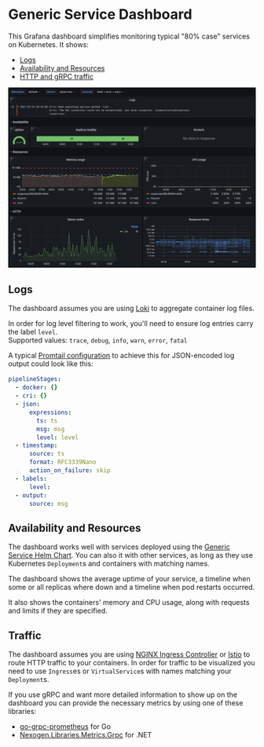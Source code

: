# Generic Service Dashboard

This Grafana dashboard simplifies monitoring typical "80% case" services on Kubernetes. It shows:

- [Logs](#logs)
- [Availability and Resources](#availability-and-resources)
- [HTTP and gRPC traffic](#traffic)

![Screenshot](./screenshot.png)

## Logs

The dashboard assumes you are using [Loki](https://grafana.com/oss/loki/) to aggregate container log files.

In order for log level filtering to work, you'll need to ensure log entries carry the label `level`.  
Supported values: `trace`, `debug`, `info`, `warn`, `error`, `fatal`

A typical [Promtail configuration](https://grafana.com/docs/loki/latest/clients/promtail/configuration/#pipeline_stages) to achieve this for JSON-encoded log output could look like this:

```yaml
pipelineStages:
  - docker: {}
  - cri: {}
  - json:
      expressions:
        ts: ts
        msg: msg
        level: level
  - timestamp:
      source: ts
      format: RFC3339Nano
      action_on_failure: skip
  - labels:
      level:
  - output:
      source: msg
```

## Availability and Resources

The dashboard works well with services deployed using the [Generic Service Helm Chart](https://artifacthub.io/packages/helm/nano-byte/generic-service). You can also it with other services, as long as they use Kubernetes `Deployment`s and containers with matching names.

The dashboard shows the average uptime of your service, a timeline when some or all replicas where down and a timeline when pod restarts occurred.

It also shows the containers' memory and CPU usage, along with requests and limits if they are specified.

## Traffic

The dashboard assumes you are using [NGINX Ingress Controller](https://kubernetes.github.io/ingress-nginx/) or [Istio](https://istio.io/) to route HTTP traffic to your containers. In order for traffic to be visualized you need to use `Ingress`es or `VirtualService`s with names matching your `Deployment`s.

If you use gRPC and want more detailed information to show up on the dashboard you can provide the necessary metrics by using one of these libraries:

- [go-grpc-prometheus](https://github.com/grpc-ecosystem/go-grpc-prometheus) for Go
- [Nexogen.Libraries.Metrics.Grpc](https://github.com/nexogen-international/Nexogen.Libraries.Metrics#grpc) for .NET
